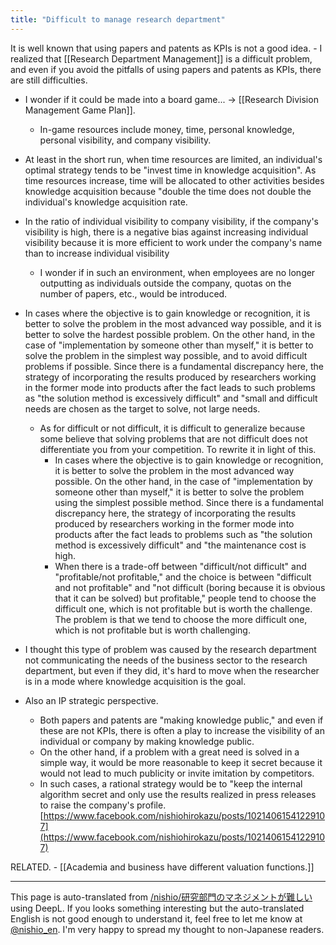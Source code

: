 ```yaml
---
title: "Difficult to manage research department"
---
```


It is well known that using papers and patents as KPIs is not a good idea.
    - I realized that [[Research Department Management]] is a difficult problem, and even if you avoid the pitfalls of using papers and patents as KPIs, there are still difficulties.
- I wonder if it could be made into a board game... → [[Research Division Management Game Plan]].
    - In-game resources include money, time, personal knowledge, personal visibility, and company visibility.
- At least in the short run, when time resources are limited, an individual's optimal strategy tends to be "invest time in knowledge acquisition". As time resources increase, time will be allocated to other activities besides knowledge acquisition because "double the time does not double the individual's knowledge acquisition rate.
- In the ratio of individual visibility to company visibility, if the company's visibility is high, there is a negative bias against increasing individual visibility because it is more efficient to work under the company's name than to increase individual visibility
    - I wonder if in such an environment, when employees are no longer outputting as individuals outside the company, quotas on the number of papers, etc., would be introduced.
- In cases where the objective is to gain knowledge or recognition, it is better to solve the problem in the most advanced way possible, and it is better to solve the hardest possible problem. On the other hand, in the case of "implementation by someone other than myself," it is better to solve the problem in the simplest way possible, and to avoid difficult problems if possible. Since there is a fundamental discrepancy here, the strategy of incorporating the results produced by researchers working in the former mode into products after the fact leads to such problems as "the solution method is excessively difficult" and "small and difficult needs are chosen as the target to solve, not large needs.
    - As for difficult or not difficult, it is difficult to generalize because some believe that solving problems that are not difficult does not differentiate you from your competition. To rewrite it in light of this.
        - In cases where the objective is to gain knowledge or recognition, it is better to solve the problem in the most advanced way possible. On the other hand, in the case of "implementation by someone other than myself," it is better to solve the problem using the simplest possible method. Since there is a fundamental discrepancy here, the strategy of incorporating the results produced by researchers working in the former mode into products after the fact leads to problems such as "the solution method is excessively difficult" and "the maintenance cost is high.
        - When there is a trade-off between "difficult/not difficult" and "profitable/not profitable," and the choice is between "difficult and not profitable" and "not difficult (boring because it is obvious that it can be solved) but profitable," people tend to choose the difficult one, which is not profitable but is worth the challenge. The problem is that we tend to choose the more difficult one, which is not profitable but is worth challenging.

- I thought this type of problem was caused by the research department not communicating the needs of the business sector to the research department, but even if they did, it's hard to move when the researcher is in a mode where knowledge acquisition is the goal.
- Also an IP strategic perspective.
    - Both papers and patents are "making knowledge public," and even if these are not KPIs, there is often a play to increase the visibility of an individual or company by making knowledge public.
    - On the other hand, if a problem with a great need is solved in a simple way, it would be more reasonable to keep it secret because it would not lead to much publicity or invite imitation by competitors.
    - In such cases, a rational strategy would be to "keep the internal algorithm secret and only use the results realized in press releases to raise the company's profile.
[https://www.facebook.com/nishiohirokazu/posts/10214061541229107](https://www.facebook.com/nishiohirokazu/posts/10214061541229107)

RELATED.
    - [[Academia and business have different valuation functions.]]


---
This page is auto-translated from [/nishio/研究部門のマネジメントが難しい](https://scrapbox.io/nishio/研究部門のマネジメントが難しい) using DeepL. If you looks something interesting but the auto-translated English is not good enough to understand it, feel free to let me know at [@nishio_en](https://twitter.com/nishio_en). I'm very happy to spread my thought to non-Japanese readers.